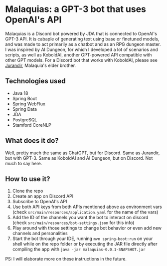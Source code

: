 # Malaquias: a GPT-3 bot that uses OpenAI's API

Malaquias is a Discord bot powered by JDA that is connected to OpenAI's GPT-3 API. It is cabaple of generating text using base or finetuned models, and was made to act primarily as a chatbot and as an RPG dungeon master. I was inspired by AI Dungeon, for which I developed a lot of scenarios and scripts, as well as KoboldAI, another GPT-powered API compatible with other GPT models. For a Discord bot that works with KoboldAI, please see [Jurandir](https://github.com/thaalesalves/jurandir.git), Malaquia's elder brother.

## Technologies used
* Java 18
* Spring Boot
* Spring WebFlux
* Spring Data
* JDA
* PostgreSQL
* Stamford CoreNLP

## What does it do?
Well, pretty much the same as ChatGPT, but for Discord. Same as Jurandir, but with GPT-3. Same as KoboldAI and AI Dungeon, but on Discord. Not much to say here.

## How to use it?
1. Clone the repo
2. Create an app on Discord API
3. Subscribe to OpenAI's API
4. Use both API keys from both APIs mentioned above as environment vars (check `src/main/resources/application.yaml` for the name of the vars)
5. Add the ID of the channels you want the bot to interact on discord (check `src/main/resources/bot-settings.json` for this info)
6. Play around with those settings to change bot behavior or even add new channels and personalities
7. Start the bot through your IDE, running `mvn spring-boot:run` on your shell while on the repo folder or by executing the JAR file directly after compiling the app with `java -jar malaquias-0.0.1-SNAPSHOT.jar`

PS: I will elaborate more on these instructions in the future.